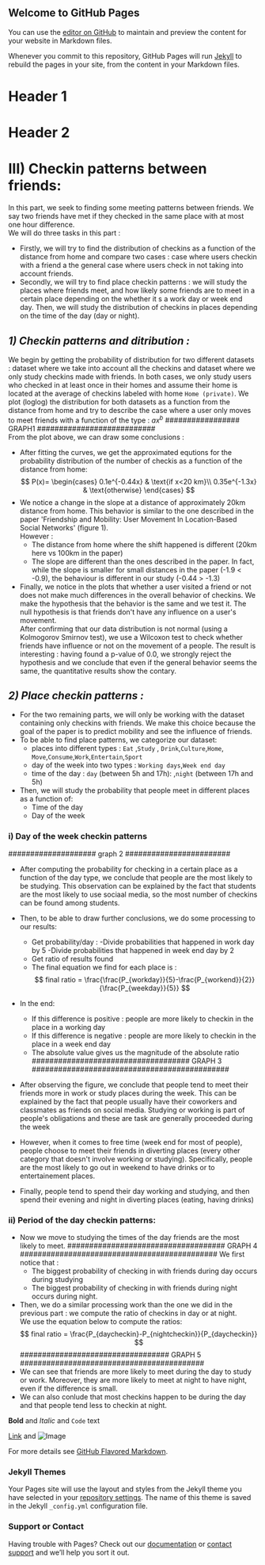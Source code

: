## Welcome to GitHub Pages

You can use the [editor on GitHub](https://github.com/TheAzouz/Project_ADA.github.io/edit/gh-pages/index.md) to maintain and preview the content for your website in Markdown files.

Whenever you commit to this repository, GitHub Pages will run [Jekyll](https://jekyllrb.com/) to rebuild the pages in your site, from the content in your Markdown files.

# **Header 1**  
# **Header 2**  
# **III) Checkin patterns between friends:**  
In this part, we seek to finding some meeting patterns between friends. We say two friends have met if they checked in the same place with at most one hour difference.  
We will do three tasks in this part : 
- Firstly, we will try to find the distribution of checkins as a function of the distance from home and compare two cases : case where users checkin with a friend a the general case where users check in not taking into account friends.
- Secondly, we will try to find place checkin patterns : we will study the places where friends meet, and how likely some friends are to meet in a certain place depending on the whether it s a work day or week end day. Then, we will study the distribution of checkins in places depending on the time of the day (day or night).  

## *1) Checkin patterns and ditribution :*  

We begin by getting the probability of distribution for two different datasets : dataset where we take into account all the checkins and dataset where we only study checkins made with friends. 
In both cases, we only study users who checked in at least once in their homes and assume their home is located at the average of checkins labeled with home `Home (private)`. 
We plot (loglog) the distribution for both datasets as a function from the distance from home and try to describe the case where a user only moves to meet friends with a function of the type : $ax^b$
#################   GRAPH1   ###########################   
From the plot above, we can draw some conclusions :
- After fitting the curves, we get the approximated equtions for the probability distribution of the number of checkis as a function of the distance from home:
$$ P(x)=
\begin{cases}
    0.1e^{-0.44x} & \text{if x<20 km}\\
    0.35e^{-1.3x} & \text{otherwise}
\end{cases}
$$
- We notice a change in the slope at a distance of approximately 20km distance from home. This behavior is similar to the one described in the paper 'Friendship and Mobility: User Movement In Location-Based Social Networks' (figure 1).  
However : 
  - The distance from home where the shift happened is different (20km here vs 100km in the paper)  
  - The slope are different than the ones described in the paper. In fact, while the slope is smaller for small distances in the paper (-1.9 < -0.9), the behaviour is different in our study (-0.44 > -1.3)
- Finally, we notice in the plots that whether a user visited a friend or not does not make much differences in the overall behavior of checkins. 
We make the hypothesis that the behavior is the same and we test it. The null hypothesis is that friends don't have any influence on a user's movement.  
After confirming that our data distribution is not normal (using a Kolmogorov Smirnov test), we use a Wilcoxon test to check whether friends have influence or not on the movement of a people. The result is interesting : having found a p-value of 0.0, we strongly reject the hypothesis and we conclude that even if the general behavior seems the same, the quantitative results show the contary.

## *2) Place checkin patterns :*  

- For the two remaining parts, we will only be working with the dataset containing only checkins with friends. We make this choice because the goal of the paper is to predict mobility and see the influence of friends.
- To be able to find place patterns, we categorize our dataset:
    - places into different types : `Eat` ,`Study` , `Drink`,`Culture`,`Home`, `Move`,`Consume`,`Work`,`Entertain`,`Sport`  
    - day of the week into two types : `Working days`,`Week end day`
    - time of the day : `day` (between 5h and 17h): ,`night` (between 17h and 5h)
- Then, we will study the probability that people meet in different places as a function of:
    - Time of the day
    - Day of the week
### i) Day of the week checkin patterns
#################### graph 2 ########################
- After computing the probability for checking in a certain place as a function of the day type, we conclude that people are the most likely to be studying. 
This observation can be explained by the fact that students are the most likely to use sociaal media, so the most number of checkins can be found among students.

- Then, to be able to draw further conclusions, we do some processing to our results:
    - Get probability/day :
        -Divide probabilities that happened in work day by 5
        -Divide probabilities that happened in week end day by 2
    - Get ratio of results found
    - The final equation we find for each place is :
    $$
    final ratio = \frac{\frac{P_{workday}}{5}-\frac{P_{workend}}{2}}{\frac{P_{weekday}}{5}}
    $$
- In the end:  
    - If this difference is positive : people are more likely to checkin in the place in a working day  
    - If this difference is negative : people are more likely to checkin in the place in a week end day  
    - The absolute value gives us the magnitude of the absolute ratio
####################################   GRAPH 3 #############################################  
- After observing the figure, we conclude that people tend to meet their friends more in work or study places during the week. This can be explained by the fact that people usually have their coworkers and classmates as friends on social media. Studying or working is part of people's obligations and these are task are generally proceeded during the week
- However, when it comes to free time (week end for most of people), people choose to meet their friends in diverting places (every other category that doesn't involve working or studying). Specifically, people are the most likely to go out in weekend to have drinks or to entertainement places.
- Finally, people tend to spend their day working and studying, and then spend their evening and night in diverting places (eating, having drinks)
### ii) Period of the day checkin patterns:
- Now we move to studying the times of the day friends are the most likely to meet.
####################################   GRAPH 4 #############################################
We first notice that :
    - The biggest probability of checking in with friends during day occurs during studying
    - The biggest probability of checking in with friends during night occurs during night.
- Then, we do a similar processing work than the one we did in the previous part : we compute the ratio of checkins in day or at night.  
We use the equation below to compute the ratios:
$$
final ratio = \frac{P_{daycheckin}-P_{nightcheckin}}{P_{daycheckin}}
$$
################################## GRAPH 5 ##########################################  
- We can see that friends are more likely to meet during the day to study or work. Moreover, they are more likely to meet at night to have night, even if the difference is small.
- We can also conlude that most checkins happen to be during the day and that people tend less to checkin at night. 


**Bold** and _Italic_ and `Code` text

[Link](url) and ![Image](src)


For more details see [GitHub Flavored Markdown](https://guides.github.com/features/mastering-markdown/).

### Jekyll Themes

Your Pages site will use the layout and styles from the Jekyll theme you have selected in your [repository settings](https://github.com/TheAzouz/Project_ADA.github.io/settings). The name of this theme is saved in the Jekyll `_config.yml` configuration file.

### Support or Contact

Having trouble with Pages? Check out our [documentation](https://docs.github.com/categories/github-pages-basics/) or [contact support](https://github.com/contact) and we’ll help you sort it out.
